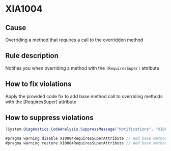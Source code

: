 # XIA1004

## Cause

Overriding a method that requires a call to the overridden method

## Rule description

Notifies you when overriding a method with the `[RequiresSuper]` attribute

## How to fix violations

Apply the provided code fix to add base method call to overriding methods with the [RequiresSuper] attribute

## How to suppress violations

```csharp
[System.Diagnostics.CodeAnalysis.SuppressMessage("Notifications", "XI0004RequiresSuperAttribute:Add base method call to methods with the [RequiresSuper] attribute", Justification = "<Pending>")]
```

```csharp
#pragma warning disable XI0004RequiresSuperAttribute // Add base method call to methods with the [RequiresSuper] attribute
#pragma warning restore XI0004RequiresSuperAttribute // Add base method call to methods with the [RequiresSuper] attribute
```
